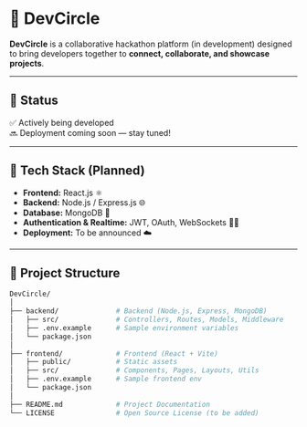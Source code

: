 # 🚀 DevCircle  

**DevCircle** is a collaborative hackathon platform (in development) designed to bring developers together to **connect, collaborate, and showcase projects**.  

---

## 📌 Status  
✅ Actively being developed  
🔜 Deployment coming soon — stay tuned!  

---

## 🔧 Tech Stack (Planned)  
- **Frontend:** React.js ⚛️  
- **Backend:** Node.js / Express.js 🌐  
- **Database:** MongoDB 🍃  
- **Authentication & Realtime:** JWT, OAuth, WebSockets 🔑💬  
- **Deployment:** To be announced ☁️  

---

## 📂 Project Structure  

```bash
DevCircle/
│
├── backend/              # Backend (Node.js, Express, MongoDB)
│   ├── src/              # Controllers, Routes, Models, Middleware
│   ├── .env.example      # Sample environment variables
│   └── package.json
│
├── frontend/             # Frontend (React + Vite)
│   ├── public/           # Static assets
│   ├── src/              # Components, Pages, Layouts, Utils
│   ├── .env.example      # Sample frontend env
│   └── package.json
│
├── README.md             # Project Documentation
└── LICENSE               # Open Source License (to be added)
